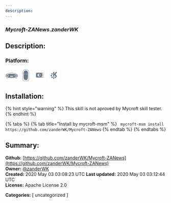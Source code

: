 ```yaml
---
description: 
---
```


### _Mycroft-ZANews.zanderWK_  
## Description:  
  
  
  
### Platform:  
 ![Mark I](../.gitbook/assets/mark-1-icon.png)  ![Mark II](../.gitbook/assets/mark-2-icon.png)  ![Picroft](../.gitbook/assets/picroft-icon.png)  ![plasmoid](../.gitbook/assets/kde.png)   
## Installation:  
{% hint style="warning" %}
This skill is not aproved by Mycroft skill tester.
{% endhint %}
    
{% tabs %}
{% tab title="Install by mycroft-msm" %}
``` mycroft-msm install https://github.com/zanderWK/Mycroft-ZANews```
{% endtab %}
  {% endtabs %}
    
## Summary:  
**Github:** [https://github.com/zanderWK/Mycroft-ZANews](https://github.com/zanderWK/Mycroft-ZANews)  
**Owner:** [@zanderWK](https://github.com/zanderWK)  
**Created:** 2020 May 03 03:08:23 UTC  **Last updated:** 2020 May 03 03:12:44 UTC  
**License:** Apache License 2.0  
  
**Categories:** [ uncategorized ]   
